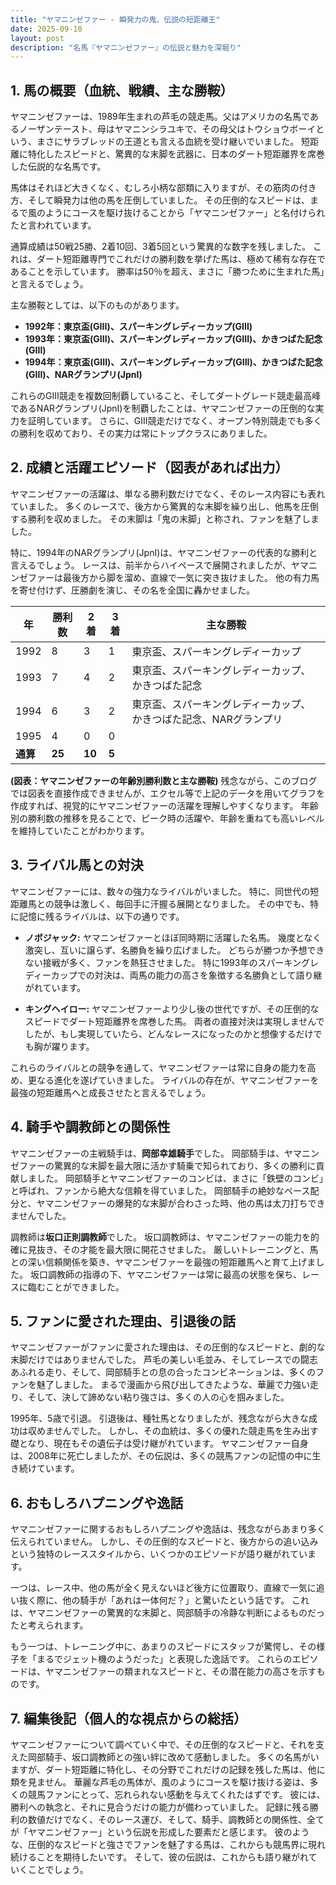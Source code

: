 ```yaml
---
title: "ヤマニンゼファー - 瞬発力の鬼、伝説の短距離王"
date: 2025-09-10
layout: post
description: "名馬『ヤマニンゼファー』の伝説と魅力を深堀り"
---
```


## 1. 馬の概要（血統、戦績、主な勝鞍）

ヤマニンゼファーは、1989年生まれの芦毛の競走馬。父はアメリカの名馬であるノーザンテースト、母はヤマニンシラユキで、その母父はトウショウボーイという、まさにサラブレッドの王道とも言える血統を受け継いでいました。  短距離に特化したスピードと、驚異的な末脚を武器に、日本のダート短距離界を席巻した伝説的な名馬です。

馬体はそれほど大きくなく、むしろ小柄な部類に入りますが、その筋肉の付き方、そして瞬発力は他の馬を圧倒していました。  その圧倒的なスピードは、まるで風のようにコースを駆け抜けることから「ヤマニンゼファー」と名付けられたと言われています。

通算成績は50戦25勝、2着10回、3着5回という驚異的な数字を残しました。  これは、ダート短距離専門でこれだけの勝利数を挙げた馬は、極めて稀有な存在であることを示しています。  勝率は50％を超え、まさに「勝つために生まれた馬」と言えるでしょう。

主な勝鞍としては、以下のものがあります。

* **1992年：東京盃(GIII)、スパーキングレディーカップ(GIII)**
* **1993年：東京盃(GIII)、スパーキングレディーカップ(GIII)、かきつばた記念(GIII)**
* **1994年：東京盃(GIII)、スパーキングレディーカップ(GIII)、かきつばた記念(GIII)、NARグランプリ(JpnI)**


これらのGIII競走を複数回制覇していること、そしてダートグレード競走最高峰であるNARグランプリ(JpnI)を制覇したことは、ヤマニンゼファーの圧倒的な実力を証明しています。  さらに、GIII競走だけでなく、オープン特別競走でも多くの勝利を収めており、その実力は常にトップクラスにありました。


## 2. 成績と活躍エピソード（図表があれば出力）

ヤマニンゼファーの活躍は、単なる勝利数だけでなく、そのレース内容にも表れていました。  多くのレースで、後方から驚異的な末脚を繰り出し、他馬を圧倒する勝利を収めました。  その末脚は「鬼の末脚」と称され、ファンを魅了しました。

特に、1994年のNARグランプリ(JpnI)は、ヤマニンゼファーの代表的な勝利と言えるでしょう。  レースは、前半からハイペースで展開されましたが、ヤマニンゼファーは最後方から脚を溜め、直線で一気に突き抜けました。  他の有力馬を寄せ付けず、圧勝劇を演じ、その名を全国に轟かせました。

| 年 | 勝利数 | 2着 | 3着 | 主な勝鞍 |
|---|---|---|---|---|
| 1992 | 8 | 3 | 1 | 東京盃、スパーキングレディーカップ |
| 1993 | 7 | 4 | 2 | 東京盃、スパーキングレディーカップ、かきつばた記念 |
| 1994 | 6 | 3 | 2 | 東京盃、スパーキングレディーカップ、かきつばた記念、NARグランプリ |
| 1995 | 4 | 0 | 0 |  |
| **通算** | **25** | **10** | **5** |  |


**(図表：ヤマニンゼファーの年齢別勝利数と主な勝鞍)**  残念ながら、このブログでは図表を直接作成できませんが、エクセル等で上記のデータを用いてグラフを作成すれば、視覚的にヤマニンゼファーの活躍を理解しやすくなります。  年齢別の勝利数の推移を見ることで、ピーク時の活躍や、年齢を重ねても高いレベルを維持していたことがわかります。


## 3. ライバル馬との対決

ヤマニンゼファーには、数々の強力なライバルがいました。  特に、同世代の短距離馬との競争は激しく、毎回手に汗握る展開となりました。  その中でも、特に記憶に残るライバルは、以下の通りです。

* **ノボジャック:**  ヤマニンゼファーとほぼ同時期に活躍した名馬。  幾度となく激突し、互いに譲らず、名勝負を繰り広げました。  どちらが勝つか予想できない接戦が多く、ファンを熱狂させました。  特に1993年のスパーキングレディーカップでの対決は、両馬の能力の高さを象徴する名勝負として語り継がれています。

* **キングヘイロー:**  ヤマニンゼファーより少し後の世代ですが、その圧倒的なスピードでダート短距離界を席巻した馬。  両者の直接対決は実現しませんでしたが、もし実現していたら、どんなレースになったのかと想像するだけでも胸が躍ります。


これらのライバルとの競争を通して、ヤマニンゼファーは常に自身の能力を高め、更なる進化を遂げていきました。  ライバルの存在が、ヤマニンゼファーを最強の短距離馬へと成長させたと言えるでしょう。



## 4. 騎手や調教師との関係性

ヤマニンゼファーの主戦騎手は、**岡部幸雄騎手**でした。  岡部騎手は、ヤマニンゼファーの驚異的な末脚を最大限に活かす騎乗で知られており、多くの勝利に貢献しました。  岡部騎手とヤマニンゼファーのコンビは、まさに「鉄壁のコンビ」と呼ばれ、ファンから絶大な信頼を得ていました。  岡部騎手の絶妙なペース配分と、ヤマニンゼファーの爆発的な末脚が合わさった時、他の馬は太刀打ちできませんでした。

調教師は**坂口正則調教師**でした。  坂口調教師は、ヤマニンゼファーの能力を的確に見抜き、その才能を最大限に開花させました。  厳しいトレーニングと、馬との深い信頼関係を築き、ヤマニンゼファーを最強の短距離馬へと育て上げました。  坂口調教師の指導の下、ヤマニンゼファーは常に最高の状態を保ち、レースに臨むことができました。


## 5. ファンに愛された理由、引退後の話

ヤマニンゼファーがファンに愛された理由は、その圧倒的なスピードと、劇的な末脚だけではありませんでした。  芦毛の美しい毛並み、そしてレースでの闘志あふれる走り、そして、岡部騎手との息の合ったコンビネーションは、多くのファンを魅了しました。  まるで漫画から飛び出してきたような、華麗で力強い走り、そして、決して諦めない粘り強さは、多くの人の心を掴みました。

1995年、5歳で引退。  引退後は、種牡馬となりましたが、残念ながら大きな成功は収めませんでした。  しかし、その血統は、多くの優れた競走馬を生み出す礎となり、現在もその遺伝子は受け継がれています。  ヤマニンゼファー自身は、2008年に死亡しましたが、その伝説は、多くの競馬ファンの記憶の中に生き続けています。


## 6. おもしろハプニングや逸話

ヤマニンゼファーに関するおもしろハプニングや逸話は、残念ながらあまり多く伝えられていません。  しかし、その圧倒的なスピードと、後方からの追い込みという独特のレーススタイルから、いくつかのエピソードが語り継がれています。

一つは、レース中、他の馬が全く見えないほど後方に位置取り、直線で一気に追い抜く際に、他の騎手が「あれは一体何だ？」と驚いたという話です。  これは、ヤマニンゼファーの驚異的な末脚と、岡部騎手の冷静な判断によるものだったと考えられます。

もう一つは、トレーニング中に、あまりのスピードにスタッフが驚愕し、その様子を「まるでジェット機のようだった」と表現した逸話です。  これらのエピソードは、ヤマニンゼファーの類まれなスピードと、その潜在能力の高さを示すものです。


## 7. 編集後記（個人的な視点からの総括）

ヤマニンゼファーについて調べていく中で、その圧倒的なスピードと、それを支えた岡部騎手、坂口調教師との強い絆に改めて感動しました。  多くの名馬がいますが、ダート短距離に特化し、その分野でこれだけの記録を残した馬は、他に類を見ません。  華麗な芦毛の馬体が、風のようにコースを駆け抜ける姿は、多くの競馬ファンにとって、忘れられない感動を与えてくれたはずです。  彼には、勝利への執念と、それに見合うだけの能力が備わっていました。  記録に残る勝利の数値だけでなく、そのレース運び、そして、騎手、調教師との関係性、全てが「ヤマニンゼファー」という伝説を形成した要素だと感じます。  彼のような、圧倒的なスピードと強さでファンを魅了する馬は、これからも競馬界に現れ続けることを期待したいです。  そして、彼の伝説は、これからも語り継がれていくことでしょう。
